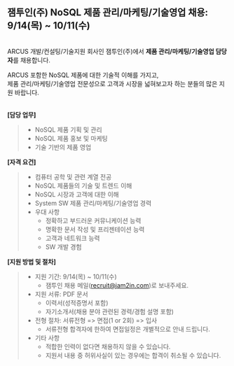 ## 잼투인(주) NoSQL 제품 관리/마케팅/기술영업 채용: 9/14(목) ~ 10/11(수)

&nbsp; <br />
ARCUS 개발/컨설팅/기술지원 회사인 잼투인(주)에서 **제품 관리/마케팅/기술영업 담당자**를 채용합니다.

ARCUS 포함한 NoSQL 제품에 대한 기술적 이해를 가지고, <br />
제품 관리/마케팅/기술영업 전문성으로 고객과 시장을 넓혀보고자 하는 분들의 많은 지원 바랍니다. <br />
&nbsp;

**[담당 업무]**

> - NoSQL 제품 기획 및 관리
> - NoSQL 제품 홍보 및 마케팅
> - 기술 기반의 제품 영업 

**[자격 요건]**
> - 컴퓨터 공학 및 관련 계열 전공
> - NoSQL 제품들의 기술 및 트렌드 이해
> - NoSQL 시장과 고객에 대한  이해
> - System SW 제품 관리/마케팅/기술영업 경력
> - 우대 사항 
>    - 정확하고 부드러운 커뮤니케이션 능력 
>    - 명확한 문서 작성 및 프리젠테이션 능력
>    - 고객과 네트워크 능력
>    - SW 개발 경험
 
**[지원 방법 및 절차]** 

> - 지원 기간: 9/14(목) ~ 10/11(수)
>    - 잼투인 채용 메일(<recruit@jam2in.com>)로 보내주세요. 
> - 지원 서류: PDF 문서
>    -  이력서(성적증명서 포함)
>    -  자기소개서(채용 분야 관련된 경력/경험 설명 포함)
> - 전형 절차: 서류전형 => 면접(1 or 2회) => 입사
>    - 서류전형 합격자에 한하여 면접일정은 개별적으로 안내 드립니다.
> - 기타 사항
>    - 적합한 인력이 없다면 채용하지 않을 수 있습니다.
>    - 지원서 내용 중 허위사실이 있는 경우에는 합격이 취소될 수 있습니다.
